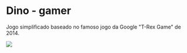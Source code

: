 # Dino - gamer

Jogo  simplificado baseado no famoso jogo da Google "T-Rex Game" de 2014.

![](https://miro.medium.com/max/1200/1*82D2cg8Gpe9CVISaph6RPg.gif)